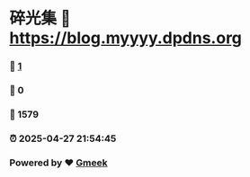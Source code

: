 # 碎光集 :link: https://blog.myyyy.dpdns.org 
### :page_facing_up: [1](https://blog.myyyy.dpdns.org/tag.html) 
### :speech_balloon: 0 
### :hibiscus: 1579 
### :alarm_clock: 2025-04-27 21:54:45 
### Powered by :heart: [Gmeek](https://github.com/Meekdai/Gmeek)
